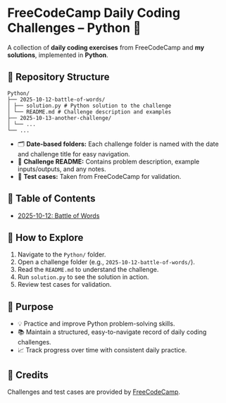 # FreeCodeCamp Daily Coding Challenges – Python 🐍

A collection of **daily coding exercises** from FreeCodeCamp and **my solutions**, implemented in **Python**.

## 📁 Repository Structure

```
Python/
├── 2025-10-12-battle-of-words/
│ ├── solution.py # Python solution to the challenge
│ └── README.md # Challenge description and examples
├── 2025-10-13-another-challenge/
│ └── ...
└── ...
```

- 🗂️ **Date-based folders:** Each challenge folder is named with the date and challenge title for easy navigation.
- 📄 **Challenge README:** Contains problem description, example inputs/outputs, and any notes.
- 🧪 **Test cases:** Taken from FreeCodeCamp for validation.

## 📝 Table of Contents

- [2025-10-12: Battle of Words](Python/2025-10-12_battle-of-words/README.md)
<!-- ➕ Add new challenges below as you go -->
<!-- - [YYYY-MM-DD: Challenge Title](Python/YYYY-MM-DD-challenge-title/README.md) -->

## 🚀 How to Explore

1. Navigate to the `Python/` folder.  
2. Open a challenge folder (e.g., `2025-10-12-battle-of-words/`).  
3. Read the `README.md` to understand the challenge.  
4. Run `solution.py` to see the solution in action.  
5. Review test cases for validation.

## 🎯 Purpose

- 💡 Practice and improve Python problem-solving skills.  
- 📚 Maintain a structured, easy-to-navigate record of daily coding challenges.  
- 📈 Track progress over time with consistent daily practice.

## 📜 Credits

Challenges and test cases are provided by [FreeCodeCamp](https://www.freecodecamp.org/).
